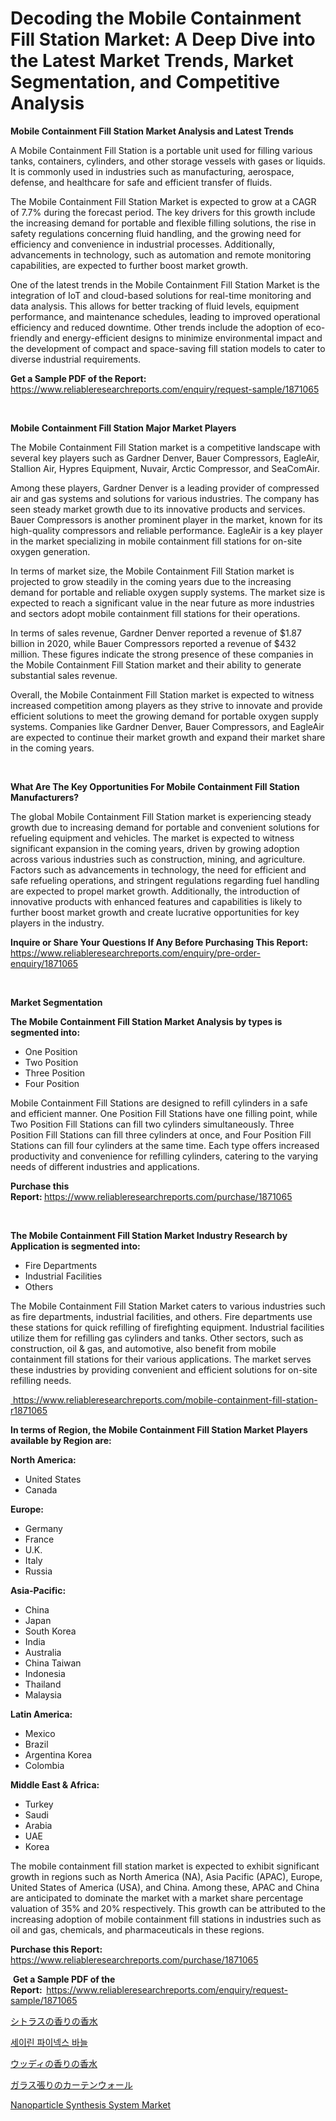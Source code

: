 <p><h1>Decoding the Mobile Containment Fill Station Market: A Deep Dive into the Latest Market Trends, Market Segmentation, and Competitive Analysis</h1></p><p><strong>Mobile Containment Fill Station Market Analysis and Latest Trends</strong></p>
<p><p>A Mobile Containment Fill Station is a portable unit used for filling various tanks, containers, cylinders, and other storage vessels with gases or liquids. It is commonly used in industries such as manufacturing, aerospace, defense, and healthcare for safe and efficient transfer of fluids.</p><p>The Mobile Containment Fill Station Market is expected to grow at a CAGR of 7.7% during the forecast period. The key drivers for this growth include the increasing demand for portable and flexible filling solutions, the rise in safety regulations concerning fluid handling, and the growing need for efficiency and convenience in industrial processes. Additionally, advancements in technology, such as automation and remote monitoring capabilities, are expected to further boost market growth.</p><p>One of the latest trends in the Mobile Containment Fill Station Market is the integration of IoT and cloud-based solutions for real-time monitoring and data analysis. This allows for better tracking of fluid levels, equipment performance, and maintenance schedules, leading to improved operational efficiency and reduced downtime. Other trends include the adoption of eco-friendly and energy-efficient designs to minimize environmental impact and the development of compact and space-saving fill station models to cater to diverse industrial requirements.</p></p>
<p><strong>Get a Sample PDF of the Report:&nbsp;</strong> <a href="https://www.reliableresearchreports.com/enquiry/request-sample/1871065">https://www.reliableresearchreports.com/enquiry/request-sample/1871065</a></p>
<p>&nbsp;</p>
<p><strong>Mobile Containment Fill Station Major Market Players</strong></p>
<p><p>The Mobile Containment Fill Station market is a competitive landscape with several key players such as Gardner Denver, Bauer Compressors, EagleAir, Stallion Air, Hypres Equipment, Nuvair, Arctic Compressor, and SeaComAir. </p><p>Among these players, Gardner Denver is a leading provider of compressed air and gas systems and solutions for various industries. The company has seen steady market growth due to its innovative products and services. Bauer Compressors is another prominent player in the market, known for its high-quality compressors and reliable performance. EagleAir is a key player in the market specializing in mobile containment fill stations for on-site oxygen generation.</p><p>In terms of market size, the Mobile Containment Fill Station market is projected to grow steadily in the coming years due to the increasing demand for portable and reliable oxygen supply systems. The market size is expected to reach a significant value in the near future as more industries and sectors adopt mobile containment fill stations for their operations.</p><p>In terms of sales revenue, Gardner Denver reported a revenue of $1.87 billion in 2020, while Bauer Compressors reported a revenue of $432 million. These figures indicate the strong presence of these companies in the Mobile Containment Fill Station market and their ability to generate substantial sales revenue. </p><p>Overall, the Mobile Containment Fill Station market is expected to witness increased competition among players as they strive to innovate and provide efficient solutions to meet the growing demand for portable oxygen supply systems. Companies like Gardner Denver, Bauer Compressors, and EagleAir are expected to continue their market growth and expand their market share in the coming years.</p></p>
<p>&nbsp;</p>
<p><strong>What Are The Key Opportunities For Mobile Containment Fill Station Manufacturers?</strong></p>
<p><p>The global Mobile Containment Fill Station market is experiencing steady growth due to increasing demand for portable and convenient solutions for refueling equipment and vehicles. The market is expected to witness significant expansion in the coming years, driven by growing adoption across various industries such as construction, mining, and agriculture. Factors such as advancements in technology, the need for efficient and safe refueling operations, and stringent regulations regarding fuel handling are expected to propel market growth. Additionally, the introduction of innovative products with enhanced features and capabilities is likely to further boost market growth and create lucrative opportunities for key players in the industry.</p></p>
<p><strong>Inquire or Share Your Questions If Any Before Purchasing This Report:</strong> <a href="https://www.reliableresearchreports.com/enquiry/pre-order-enquiry/1871065">https://www.reliableresearchreports.com/enquiry/pre-order-enquiry/1871065</a></p>
<p>&nbsp;</p>
<p><strong>Market Segmentation</strong></p>
<p><strong>The Mobile Containment Fill Station Market Analysis by types is segmented into:</strong></p>
<p><ul><li>One Position</li><li>Two Position</li><li>Three Position</li><li>Four Position</li></ul></p>
<p><p>Mobile Containment Fill Stations are designed to refill cylinders in a safe and efficient manner. One Position Fill Stations have one filling point, while Two Position Fill Stations can fill two cylinders simultaneously. Three Position Fill Stations can fill three cylinders at once, and Four Position Fill Stations can fill four cylinders at the same time. Each type offers increased productivity and convenience for refilling cylinders, catering to the varying needs of different industries and applications.</p></p>
<p><strong>Purchase this Report:&nbsp;</strong><a href="https://www.reliableresearchreports.com/purchase/1871065">https://www.reliableresearchreports.com/purchase/1871065</a></p>
<p>&nbsp;</p>
<p><strong>The Mobile Containment Fill Station Market Industry Research by Application is segmented into:</strong></p>
<p><ul><li>Fire Departments</li><li>Industrial Facilities</li><li>Others</li></ul></p>
<p><p>The Mobile Containment Fill Station Market caters to various industries such as fire departments, industrial facilities, and others. Fire departments use these stations for quick refilling of firefighting equipment. Industrial facilities utilize them for refilling gas cylinders and tanks. Other sectors, such as construction, oil & gas, and automotive, also benefit from mobile containment fill stations for their various applications. The market serves these industries by providing convenient and efficient solutions for on-site refilling needs.</p></p>
<p><a href="https://www.reliableresearchreports.com/mobile-containment-fill-station-r1871065">&nbsp;https://www.reliableresearchreports.com/mobile-containment-fill-station-r1871065</a></p>
<p><strong>In terms of Region, the Mobile Containment Fill Station Market Players available by Region are:</strong></p>
<p>
    <p> <strong> North America: </strong>
        <ul>
            <li>United States</li>
            <li>Canada</li>
        </ul>
        </p> 
    <p> <strong> Europe: </strong>
        <ul>
            <li>Germany</li>
            <li>France</li>
            <li>U.K.</li>
            <li>Italy</li>
            <li>Russia</li>
        </ul>
        </p> 
    <p> <strong> Asia-Pacific: </strong>
        <ul>
            <li>China</li>
            <li>Japan</li>
            <li>South Korea</li>
            <li>India</li>
            <li>Australia</li>
            <li>China Taiwan</li>
            <li>Indonesia</li>
            <li>Thailand</li>
            <li>Malaysia</li>
        </ul>
        </p> 
    <p> <strong> Latin America: </strong>
        <ul>
            <li>Mexico</li>
            <li>Brazil</li>
            <li>Argentina Korea</li>
            <li>Colombia</li>
        </ul>
        </p> 
    <p> <strong> Middle East & Africa: </strong>
        <ul>
            <li>Turkey</li>
            <li>Saudi</li>
            <li>Arabia</li>
            <li>UAE</li>
            <li>Korea</li>
        </ul>
    </p>
    </p>
<p><p>The mobile containment fill station market is expected to exhibit significant growth in regions such as North America (NA), Asia Pacific (APAC), Europe, United States of America (USA), and China. Among these, APAC and China are anticipated to dominate the market with a market share percentage valuation of 35% and 20% respectively. This growth can be attributed to the increasing adoption of mobile containment fill stations in industries such as oil and gas, chemicals, and pharmaceuticals in these regions.</p></p>
<p><strong>Purchase this Report: </strong><a href="https://www.reliableresearchreports.com/purchase/1871065">https://www.reliableresearchreports.com/purchase/1871065</a></p>
<p>&nbsp;<strong>Get a Sample PDF of the Report:&nbsp;&nbsp;</strong><a href="https://www.reliableresearchreports.com/enquiry/request-sample/1871065">https://www.reliableresearchreports.com/enquiry/request-sample/1871065</a></p>
<p><strong></strong></p>
<p><p><a href="https://github.com/EmoryYundt1935/Market-Research-Report-List-1/blob/main/503823143487.md">シトラスの香りの香水</a></p><p><a href="https://medium.com/@elod.85/%EC%84%B8%EC%9D%B4%EB%A6%B0-%ED%94%BC%EC%98%A4%EB%84%A5%EC%8A%A4-%EB%B0%94%EB%8A%98-%EC%8B%9C%EC%9E%A5-%EC%A0%84%EB%A7%9D-%EC%82%B0%EC%97%85-%EA%B0%9C%EC%9A%94-%EB%B0%8F-%EC%98%88%EC%B8%A1-2024%EB%85%84%EB%B6%80%ED%84%B0-2031%EB%85%84-a2da855002e6">세이린 파이넥스 바늘</a></p><p><a href="https://github.com/mcbeesbxa270/Market-Research-Report-List-1/blob/main/896228743486.md">ウッディの香りの香水</a></p><p><a href="https://medium.com/@bl2501989/%E3%82%B0%E3%83%AC%E3%83%BC%E3%82%B8%E3%83%A5%E3%82%AB%E3%83%BC%E3%83%86%E3%83%B3%E3%82%A6%E3%82%A9%E3%83%BC%E3%83%AB%E5%B8%82%E5%A0%B4%E3%81%AE%E3%82%B7%E3%82%A7%E3%82%A2%E3%81%AE%E9%80%B2%E5%8C%96%E3%81%A8%E5%B8%82%E5%A0%B4%E6%88%90%E9%95%B7%E5%8B%95%E5%90%91-2024%E5%B9%B4-2031%E5%B9%B4-ae42642c5d9d">ガラス張りのカーテンウォール</a></p><p><a href="https://github.com/juancolorado15/Market-Research-Report-List-2/blob/main/nanoparticle-synthesis-system-market.md">Nanoparticle Synthesis System Market</a></p></p>